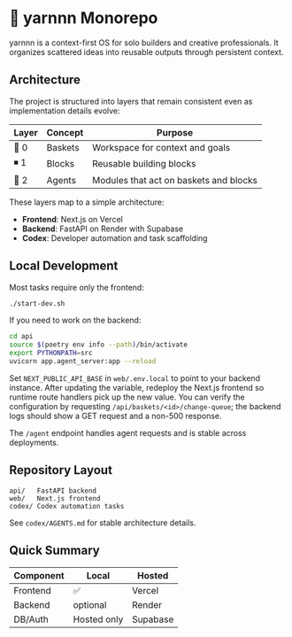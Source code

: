 # 🧶 yarnnn Monorepo

yarnnn is a context-first OS for solo builders and creative professionals. It organizes scattered ideas into reusable outputs through persistent context.

## Architecture

The project is structured into layers that remain consistent even as implementation details evolve:

| Layer | Concept | Purpose |
|-------|---------|---------|
| 🧺 0 | Baskets | Workspace for context and goals |
| ◾ 1 | Blocks  | Reusable building blocks |
| 🤖 2 | Agents  | Modules that act on baskets and blocks |

These layers map to a simple architecture:

- **Frontend**: Next.js on Vercel
- **Backend**: FastAPI on Render with Supabase
- **Codex**: Developer automation and task scaffolding

## Local Development

Most tasks require only the frontend:

```bash
./start-dev.sh
```

If you need to work on the backend:

```bash
cd api
source $(poetry env info --path)/bin/activate
export PYTHONPATH=src
uvicorn app.agent_server:app --reload
```

Set `NEXT_PUBLIC_API_BASE` in `web/.env.local` to point to your backend instance.
After updating the variable, redeploy the Next.js frontend so runtime route handlers
pick up the new value. You can verify the configuration by requesting
`/api/baskets/<id>/change-queue`; the backend logs should show a GET request and
a non-500 response.

The `/agent` endpoint handles agent requests and is stable across deployments.

## Repository Layout

```
api/   FastAPI backend
web/   Next.js frontend
codex/ Codex automation tasks
```

See `codex/AGENTS.md` for stable architecture details.

## Quick Summary

| Component | Local | Hosted |
|-----------|-------|-------|
| Frontend | ✅ | Vercel |
| Backend  | optional | Render |
| DB/Auth  | Hosted only | Supabase |
